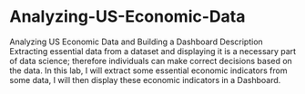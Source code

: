 # Analyzing-US-Economic-Data
Analyzing US Economic Data and Building a Dashboard Description Extracting essential data from a dataset and displaying it is a necessary part of data science; therefore individuals can make correct decisions based on the data. In this lab, I will extract some essential economic indicators from some data, I will then display these economic indicators in a Dashboard. 
